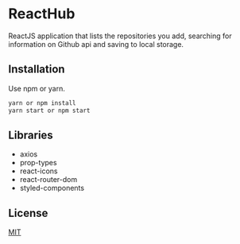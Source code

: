 # ReactHub

ReactJS application that lists the repositories you add, searching for information on Github api and saving to local storage.

## Installation

Use npm or yarn.

```bash
yarn or npm install
yarn start or npm start
```

## Libraries

* axios
* prop-types
* react-icons
* react-router-dom
* styled-components

## License
[MIT](https://choosealicense.com/licenses/mit/)
